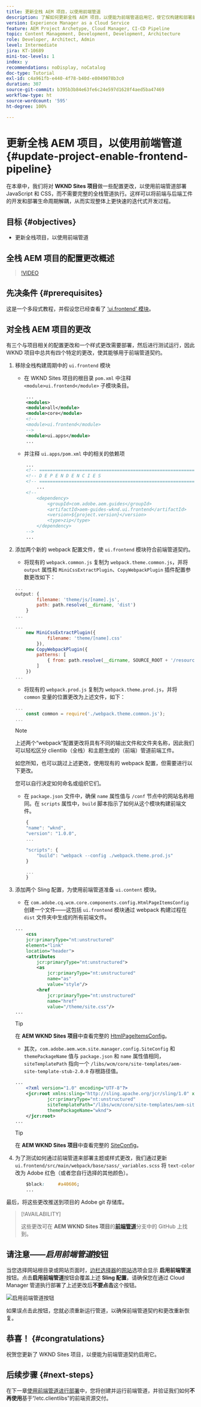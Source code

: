 ```yaml
---
title: 更新全栈 AEM 项目，以使用前端管道
description: 了解如何更新全栈 AEM 项目，以便能为前端管道启用它，使它仅构建和部署前端工件。
version: Experience Manager as a Cloud Service
feature: AEM Project Archetype, Cloud Manager, CI-CD Pipeline
topic: Content Management, Development, Development, Architecture
role: Developer, Architect, Admin
level: Intermediate
jira: KT-10689
mini-toc-levels: 1
index: y
recommendations: noDisplay, noCatalog
doc-type: Tutorial
exl-id: c4a961fb-e440-4f78-b40d-e8049078b3c0
duration: 307
source-git-commit: b395b3b84e63fe6c24e597d1628f4aed5ba47469
workflow-type: ht
source-wordcount: '595'
ht-degree: 100%

---
```


# 更新全栈 AEM 项目，以使用前端管道 {#update-project-enable-frontend-pipeline}

在本章中，我们将对 __WKND Sites 项目__&#x200B;做一些配置更改，以使用前端管道部署 JavaScript 和 CSS，而不需要完整的全栈管道执行。这样可以将前端与后端工件的开发和部署生命周期解耦，从而实现整体上更快速的迭代式开发过程。

## 目标 {#objectives}

* 更新全栈项目，以使用前端管道

## 全栈 AEM 项目的配置更改概述

>[!VIDEO](https://video.tv.adobe.com/v/3409419?quality=12&learn=on)

## 先决条件 {#prerequisites}

这是一个多段式教程，并假设您已经查看了 [‘ui.frontend’ 模块](./review-uifrontend-module.md)。


## 对全栈 AEM 项目的更改

有三个与项目相关的配置更改和一个样式更改需要部署，然后进行测试运行，因此 WKND 项目中总共有四个特定的更改，使其能够用于前端管道契约。

1. 移除全栈构建周期中的 `ui.frontend` 模块

   * 在 WKND Sites 项目的根目录 `pom.xml` 中注释 `<module>ui.frontend</module>` 子模块条目。

   ```xml
       ...
       <modules>
       <module>all</module>
       <module>core</module>
       <!--
       <module>ui.frontend</module>
       -->                
       <module>ui.apps</module>
       ...
   ```

   * 并注释 `ui.apps/pom.xml` 中的相关的依赖项

   ```xml
       ...
       <!-- ====================================================================== -->
       <!-- D E P E N D E N C I E S                                                -->
       <!-- ====================================================================== -->
           ...
       <!--
           <dependency>
               <groupId>com.adobe.aem.guides</groupId>
               <artifactId>aem-guides-wknd.ui.frontend</artifactId>
               <version>${project.version}</version>
               <type>zip</type>
           </dependency>
       -->    
       ...
   ```

1. 添加两个新的 webpack 配置文件，使 `ui.frontend` 模块符合前端管道契约。

   * 将现有的 `webpack.common.js` 复制为 `webpack.theme.common.js`，并将 `output` 属性和 `MiniCssExtractPlugin`、`CopyWebpackPlugin` 插件配置参数更改如下：

   ```javascript
   ...
   output: {
           filename: 'theme/js/[name].js', 
           path: path.resolve(__dirname, 'dist')
       }
   ...
   
   ...
       new MiniCssExtractPlugin({
               filename: 'theme/[name].css'
           }),
       new CopyWebpackPlugin({
           patterns: [
               { from: path.resolve(__dirname, SOURCE_ROOT + '/resources'), to: './theme' }
           ]
       })
   ...
   ```

   * 将现有的 `webpack.prod.js` 复制为 `webpack.theme.prod.js`，并将 `common` 变量的位置更改为上述文件，如下：

   ```javascript
   ...
       const common = require('./webpack.theme.common.js');
   ...
   ```

   >[!NOTE]
   >
   >上述两个“webpack”配置更改将具有不同的输出文件和文件夹名称，因此我们可以轻松区分 clientlib（全栈）和主题生成的（前端）管道前端工件。
   >
   >如您所知，也可以跳过上述更改，使用现有的 webpack 配置，但需要进行以下更改。
   >
   >您可以自行决定如何命名或组织它们。


   * 在 `package.json` 文件中，确保 `name` 属性值与 `/conf` 节点中的网站名称相同。在 `scripts` 属性中，`build` 脚本指示了如何从这个模块构建前端文件。

   ```javascript
       {
       "name": "wknd",
       "version": "1.0.0",
       ...
   
       "scripts": {
           "build": "webpack --config ./webpack.theme.prod.js"
       }
   
       ...
       }
   ```

1. 添加两个 Sling 配置，为使用前端管道准备 `ui.content` 模块。

   * 在 `com.adobe.cq.wcm.core.components.config.HtmlPageItemsConfig` 创建一个文件——这包括 `ui.frontend` 模块通过 webpack 构建过程在 `dist` 文件夹中生成的所有前端文件。

   ```xml
   ...
       <css
       jcr:primaryType="nt:unstructured"
       element="link"
       location="header">
       <attributes
           jcr:primaryType="nt:unstructured">
           <as
               jcr:primaryType="nt:unstructured"
               name="as"
               value="style"/>
           <href
               jcr:primaryType="nt:unstructured"
               name="href"
               value="/theme/site.css"/>
   ...
   ```

   >[!TIP]
   >
   >    在 __AEM WKND Sites 项目__&#x200B;中查看完整的 [HtmlPageItemsConfig](https://github.com/adobe/aem-guides-wknd/blob/feature/frontend-pipeline/ui.content/src/main/content/jcr_root/conf/wknd/_sling_configs/com.adobe.cq.wcm.core.components.config.HtmlPageItemsConfig/.content.xml)。


   * 其次，`com.adobe.aem.wcm.site.manager.config.SiteConfig` 和 `themePackageName` 值与 `package.json` 和 `name` 属性值相同，`siteTemplatePath` 指向一个 `/libs/wcm/core/site-templates/aem-site-template-stub-2.0.0` 存根路径值。

   ```xml
   ...
       <?xml version="1.0" encoding="UTF-8"?>
       <jcr:root xmlns:sling="http://sling.apache.org/jcr/sling/1.0" xmlns:jcr="http://www.jcp.org/jcr/1.0" xmlns:nt="http://www.jcp.org/jcr/nt/1.0"
               jcr:primaryType="nt:unstructured"
               siteTemplatePath="/libs/wcm/core/site-templates/aem-site-template-stub-2.0.0"
               themePackageName="wknd">
       </jcr:root>
   ...
   ```

   >[!TIP]
   >
   >    在 __AEM WKND Sites 项目__&#x200B;中查看完整的 [SiteConfig](https://github.com/adobe/aem-guides-wknd/blob/feature/frontend-pipeline/ui.content/src/main/content/jcr_root/conf/wknd/_sling_configs/com.adobe.aem.wcm.site.manager.config.SiteConfig/.content.xml)。

1. 为了测试如何通过前端管道来部署主题或样式更改，我们通过更新 `ui.frontend/src/main/webpack/base/sass/_variables.scss` 将 `text-color` 改为 Adobe 红色（或者您自行选择的其他颜色）。

   ```css
       $black:     #a40606;
       ...
   ```

最后，将这些更改推送到项目的 Adobe git 存储库。


>[!AVAILABILITY]
>
> 这些更改可在 __AEM WKND Sites 项目__&#x200B;的&#x200B;[__前端管道__](https://github.com/adobe/aem-guides-wknd/tree/feature/frontend-pipeline)分支中的 GitHub 上找到。


## 请注意——_启用前端管道_&#x200B;按钮

当您选择网站根目录或网站页面时，[边栏选择器](https://experienceleague.adobe.com/docs/experience-manager-cloud-service/content/sites/authoring/getting-started/basic-handling.html?lang=zh-Hans)的[网站](https://experienceleague.adobe.com/docs/experience-manager-cloud-service/content/sites/authoring/getting-started/basic-handling.html?lang=zh-Hans)选项会显示 **启用前端管道**&#x200B;按钮。点击&#x200B;**启用前端管道**&#x200B;按钮会覆盖上述 **Sling 配置**，请确保您在通过 Cloud Manager 管道执行部署了上述更改后&#x200B;**不要点击**&#x200B;这个按钮。

![启用前端管道按钮](assets/enable-front-end-Pipeline-button.png)

如果误点击此按钮，您就必须重新运行管道，以确保前端管道契约和更改重新恢复。

## 恭喜！ {#congratulations}

祝贺您更新了 WKND Sites 项目，以便能为前端管道契约启用它。

## 后续步骤 {#next-steps}

在下一章[使用前端管道进行部署](create-frontend-pipeline.md)中，您将创建并运行前端管道，并验证我们如何&#x200B;__不再使用__&#x200B;基于“/etc.clientlibs”的前端资源交付。
